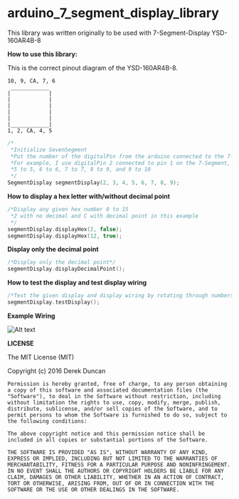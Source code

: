 # arduino_7_segment_display_library
This library was written originally to be used with 7-Segment-Display YSD-160AR4B-8


**How to use this library:**

This is the correct pinout diagram of the YSD-160AR4B-8.

```
10, 9, CA, 7, 6
 ____________
|            |
|            |
|            |
|            |
|            |
|____________|
1, 2, CA, 4, 5
```
```C
/*
 *Initialize SevenSegment
 *Put the number of the digitalPin from the arduino connected to the 7-Segment in order
 *For example, I use digitalPin 2 connected to pin 1 on the 7-Segment, digitalPin 3 to pin2, 4 to 4
 *5 to 5, 6 to 6, 7 to 7, 8 to 9, and 9 to 10
 */
SegmentDisplay segmentDisplay(2, 3, 4, 5, 6, 7, 8, 9);
```

**How to display a hex letter with/without decimal point**
```C
/*Display any given hex number 0 to 15
 *2 with no decimal and C with decimal point in this example
 */
segmentDisplay.displayHex(2, false);
segmentDisplay.displayHex(12, true);
```

**Display only the decimal point**
```C
/*Display only the decimal point*/
segmentDisplay.displayDecimalPoint();
```

**How to test the display and test display wiring**
```C
/*Test the given display and display wiring by rotating through numbers 0 - F*/
segmentDisplay.testDisplay();
```

**Example Wiring**

![Alt text](https://github.com/dgduncan/arduino_7_segment_display_library/blob/master/extras/fritzing_image.png "Example Wiring Diagram")

**LICENSE**

The MIT License (MIT)

Copyright (c) 2016 Derek Duncan

```
Permission is hereby granted, free of charge, to any person obtaining a copy of this software and associated documentation files (the "Software"), to deal in the Software without restriction, including without limitation the rights to use, copy, modify, merge, publish, distribute, sublicense, and/or sell copies of the Software, and to permit persons to whom the Software is furnished to do so, subject to the following conditions:

The above copyright notice and this permission notice shall be included in all copies or substantial portions of the Software.

THE SOFTWARE IS PROVIDED "AS IS", WITHOUT WARRANTY OF ANY KIND, EXPRESS OR IMPLIED, INCLUDING BUT NOT LIMITED TO THE WARRANTIES OF MERCHANTABILITY, FITNESS FOR A PARTICULAR PURPOSE AND NONINFRINGEMENT. IN NO EVENT SHALL THE AUTHORS OR COPYRIGHT HOLDERS BE LIABLE FOR ANY CLAIM, DAMAGES OR OTHER LIABILITY, WHETHER IN AN ACTION OF CONTRACT, TORT OR OTHERWISE, ARISING FROM, OUT OF OR IN CONNECTION WITH THE SOFTWARE OR THE USE OR OTHER DEALINGS IN THE SOFTWARE.
```


